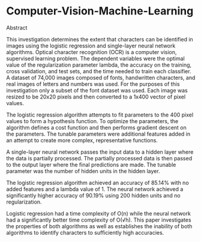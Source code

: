 # Computer-Vision-Machine-Learning
Abstract 

This investigation determines the extent that characters can be identified in images using the logistic regression 
and single-layer neural network algorithms. Optical character recognition (OCR) is a computer vision, supervised 
learning problem. The dependent variables were the optimal value of the regularization parameter lambda, the 
accuracy on the training, cross validation, and test sets, and the time needed to train each classifier. 
A dataset of 74,000 images composed of fonts, handwritten characters, and real images of letters and numbers was used. 
For the purposes of this investigation only a subset of the font dataset was used. Each image was resized to be 
20x20 pixels and then converted to a 1x400 vector of pixel values. 

The logistic regression algorithm attempts to fit parameters to the 400 pixel values to form a hypothesis function. 
To optimize the parameters, the algorithm defines a cost function and then performs gradient descent on the parameters. 
The tunable parameters were additional features added in an attempt to create more complex, representative functions. 

A single-layer neural network passes the input data to a hidden layer where the data is partially processed. The 
partially processed data is then passed to the output layer where the final predictions are made. The tunable 
parameter was the number of hidden units in the hidden layer. 

The logistic regression algorithm achieved an accuracy of 85.14% with no added features and a lambda 
value of 1. The neural network achieved a significantly higher accuracy of 90.19% using 200 hidden units and no 
regularization.

Logistic regression had a time complexity of O(n) while the neural network had a significantly better time complexity
of O(√h). This paper investigates the properties of both algorithms as well as establishes the inability of both 
algorithms to identify characters to sufficiently high accuracies.
